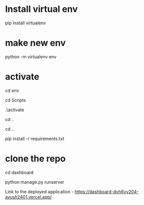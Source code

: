 # Install virtual env

<p> pip install virtualenv </p>

# make new env

<p> python -m virtualenv env </p>

# activate

<p> cd env </p>
<p> cd Scripts </p>
<p> .\activate </p>
<p> cd .. </p>
<p> cd .. </p>
<p>  pip install -r requirements.txt </p>

# clone the repo

</p> cd dashboard </p>

<p> python manage.py runserver </p>


Link to the deployed application - https://dashboard-dvh6vv204-ayush2401.vercel.app/